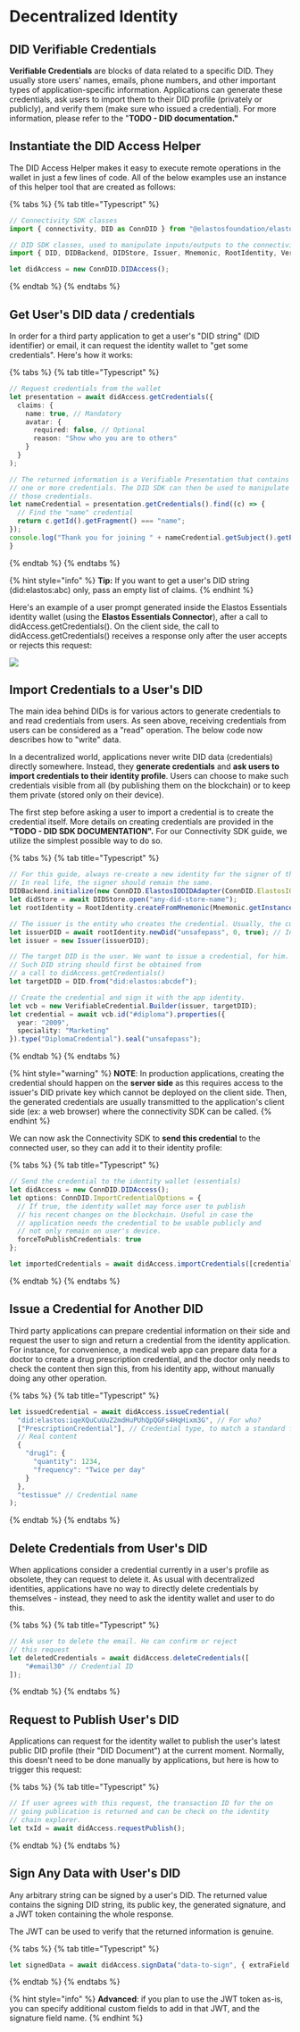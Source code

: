 # Decentralized Identity

## DID Verifiable Credentials

**Verifiable Credentials** are blocks of data related to a specific DID. They usually store users' names, emails, phone numbers, and other important types of application-specific information. Applications can generate these credentials, ask users to import them to their DID profile (privately or publicly), and verify them (make sure who issued a credential). For more information, please refer to the "**TODO - DID documentation."**

## Instantiate the DID Access Helper

The DID Access Helper makes it easy to execute remote operations in the wallet in just a few lines of code. All of the below examples use an instance of this helper tool that are created as follows:

{% tabs %}
{% tab title="Typescript" %}
```typescript
// Connectivity SDK classes
import { connectivity, DID as ConnDID } from "@elastosfoundation/elastos-connectivity-sdk-js";

// DID SDK classes, used to manipulate inputs/outputs to the connectivity SDK
import { DID, DIDBackend, DIDStore, Issuer, Mnemonic, RootIdentity, VerifiableCredential } from "@elastosfoundation/did-js-sdk";

let didAccess = new ConnDID.DIDAccess();
```
{% endtab %}
{% endtabs %}

## Get User's DID data / credentials

In order for a third party application to get a user's "DID string" (DID identifier) or email, it can request the identity wallet to "get some credentials". Here's how it works:

{% tabs %}
{% tab title="Typescript" %}
```typescript
// Request credentials from the wallet
let presentation = await didAccess.getCredentials({
  claims: {
    name: true, // Mandatory
    avatar: {
      required: false, // Optional
      reason: "Show who you are to others"
    }
  }
);

// The returned information is a Verifiable Presentation that contains
// one or more credentials. The DID SDK can then be used to manipulate 
// those credentials.
let nameCredential = presentation.getCredentials().find((c) => {
  // Find the "name" credential
  return c.getId().getFragment() === "name";
});
console.log("Thank you for joining " + nameCredential.getSubject().getProperty("name"));
}
```
{% endtab %}
{% endtabs %}

{% hint style="info" %}
**Tip:** If you want to get a user's DID string (did:elastos:abc) only, pass an empty list of claims.
{% endhint %}

Here's an example of a user prompt generated inside the Elastos Essentials identity wallet (using the **Elastos Essentials Connector**), after a call to didAccess.getCredentials(). On the client side, the call to didAccess.getCredentials() receives a response only after the user accepts or rejects this request:

![](../../.gitbook/assets/pasted-image.png)

## Import Credentials to a User's DID

The main idea behind DIDs is for various actors to generate credentials to and read credentials from users. As seen above, receiving credentials from users can be considered as a "read" operation. The below code now describes how to "write" data.&#x20;

In a decentralized world, applications never write DID data (credentials) directly somewhere. Instead, they **generate credentials** and **ask users to import credentials to their identity profile**. Users can choose to make such credentials visible from all (by publishing them on the blockchain) or to keep them private (stored only on their device).&#x20;

The first step before asking a user to import a credential is to create the credential itself. More details on creating credentials are provided in the **"TODO - DID SDK DOCUMENTATION".** For our Connectivity SDK guide, we utilize the simplest possible way to do so.

{% tabs %}
{% tab title="Typescript" %}
```typescript
// For this guide, always re-create a new identity for the signer of the created credential.
// In real life, the signer should remain the same.
DIDBackend.initialize(new ConnDID.ElastosIODIDAdapter(ConnDID.ElastosIODIDAdapterMode.MAINNET));
let didStore = await DIDStore.open("any-did-store-name");
let rootIdentity = RootIdentity.createFromMnemonic(Mnemonic.getInstance().generate(), "", didStore, "unsafepass", true);

// The issuer is the entity who creates the credential. Usually, the current application.
let issuerDID = await rootIdentity.newDid("unsafepass", 0, true); // Index 0, overwrite
let issuer = new Issuer(issuerDID);

// The target DID is the user. We want to issue a credential, for him. 
// Such DID string should first be obtained from 
// a call to didAccess.getCredentials()
let targetDID = DID.from("did:elastos:abcdef");

// Create the credential and sign it with the app identity.
let vcb = new VerifiableCredential.Builder(issuer, targetDID);
let credential = await vcb.id("#diploma").properties({
  year: "2009",
  speciality: "Marketing"
}).type("DiplomaCredential").seal("unsafepass");
```
{% endtab %}
{% endtabs %}

{% hint style="warning" %}
**NOTE**: In production applications, creating the credential should happen on the **server side** as this requires access to the issuer's DID private key which cannot be deployed on the client side. Then, the generated credentials are usually transmitted to the application's client side (ex: a web browser) where the connectivity SDK can be called.
{% endhint %}

We can now ask the Connectivity SDK to **send this credential** to the connected user, so they can add it to their identity profile:

{% tabs %}
{% tab title="Typescript" %}
```typescript
// Send the credential to the identity wallet (essentials)
let didAccess = new ConnDID.DIDAccess();
let options: ConnDID.ImportCredentialOptions = {
  // If true, the identity wallet may force user to publish 
  // his recent changes on the blockchain. Useful in case the
  // application needs the credential to be usable publicly and
  // not only remain on user's device.
  forceToPublishCredentials: true
};

let importedCredentials = await didAccess.importCredentials([credential], options);
```
{% endtab %}
{% endtabs %}

## Issue a Credential for Another DID

Third party applications can prepare credential information on their side and request the user to sign and return a credential from the identity application. For instance, for convenience, a medical web app can prepare data for a doctor to create a drug prescription credential, and the doctor only needs to check the content then sign this, from his identity app, without manually doing any other operation.

{% tabs %}
{% tab title="Typescript" %}
```typescript
let issuedCredential = await didAccess.issueCredential(
  "did:elastos:iqeXQuCuUuZ2mdHuPUhQpQGFs4HqHixm3G", // For who?
  ["PrescriptionCredential"], // Credential type, to match a standard format
  // Real content
  {
    "drug1": {
      "quantity": 1234,
      "frequency": "Twice per day"
    }
  },
  "testissue" // Credential name
);
```
{% endtab %}
{% endtabs %}

## Delete Credentials from User's DID

When applications consider a credential currently in a user's profile as obsolete, they can request to delete it. As usual with decentralized identities, applications have no way to directly delete credentials by themselves - instead, they need to ask the identity wallet and user to do this.

{% tabs %}
{% tab title="Typescript" %}
```typescript
// Ask user to delete the email. He can confirm or reject 
// this request
let deletedCredentials = await didAccess.deleteCredentials([
    "#email30" // Credential ID
]);
```
{% endtab %}
{% endtabs %}

## Request to Publish User's DID

Applications can request for the identity wallet to publish the user's latest public DID profile (their "DID Document") at the current moment. Normally, this doesn't need to be done manually by applications, but here is how to trigger this request:

{% tabs %}
{% tab title="Typescript" %}
```typescript
// If user agrees with this request, the transaction ID for the on
// going publication is returned and can be check on the identity
// chain explorer.
let txId = await didAccess.requestPublish();
```
{% endtab %}
{% endtabs %}

## Sign Any Data with User's DID

Any arbitrary string can be signed by a user's DID. The returned value contains the signing DID string, its public key, the generated signature, and a JWT token containing the whole response.&#x20;

The JWT can be used to verify that the returned information is genuine.

{% tabs %}
{% tab title="Typescript" %}
```typescript
let signedData = await didAccess.signData("data-to-sign", { extraField: 123 }, "customSignatureField");
```
{% endtab %}
{% endtabs %}

{% hint style="info" %}
**Advanced**: if you plan to use the JWT token as-is, you can specify additional custom fields to add in that JWT, and the signature field name.
{% endhint %}
